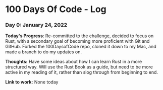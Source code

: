 # 100 Days Of Code - Log

### Day 0: January 24, 2022

**Today's Progress**: Re-committed to the challenge, decided to focus on Rust, with a secondary goal of becoming more proficient with Git and GitHub. Forked the 100DaysofCode repo, cloned it down to my Mac, and made a branch to do my updates on.

**Thoughts:** Have some ideas about how I can learn Rust in a more structured way. Will use the Rust Book as a guide, but need to be more active in my reading of it, rather than slog through from beginning to end.

**Link to work:** None today
